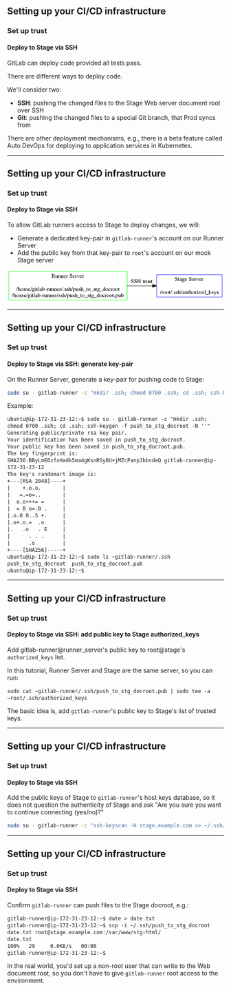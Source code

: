 
## Setting up your CI/CD infrastructure
### Set up trust
#### Deploy to Stage via SSH

GitLab can deploy code provided all tests pass.

There are different ways to deploy code.

We'll consider two:
- **SSH**: pushing the changed files to the Stage Web server document root over SSH
- **Git**: pushing the changed files to a special Git branch, that Prod syncs from

There are other deployment mechanisms, e.g., there is a beta feature called Auto DevOps for deploying to application services in Kubernetes.

---
## Setting up your CI/CD infrastructure
### Set up trust
#### Deploy to Stage via SSH

To allow GitLab runners access to Stage to deploy changes,
we will:
- Generate a dedicated key-pair in `gitlab-runner`'s account on our Runner Server
- Add the public key from that key-pair to `root`'s account on our mock Stage server

![img](img/ssh-trust-stage.png)

---
## Setting up your CI/CD infrastructure
### Set up trust
#### Deploy to Stage via SSH: generate key-pair

On the Runner Server, generate a key-pair for pushing code to Stage:

```bash
sudo su - gitlab-runner -c "mkdir .ssh; chmod 0700 .ssh; cd .ssh; ssh-keygen -f push_to_stg_docroot -N ''"
```

Example:

```shell_session
ubuntu@ip-172-31-23-12:~$ sudo su - gitlab-runner -c "mkdir .ssh; chmod 0700 .ssh; cd .ssh; ssh-keygen -f push_to_stg_docroot -N ''"
Generating public/private rsa key pair.
Your identification has been saved in push_to_stg_docroot.
Your public key has been saved in push_to_stg_docroot.pub.
The key fingerprint is:
SHA256:BByLmE0zfxHadk5ma4gKsnRSy8U+jMZcPanpJbbvdeQ gitlab-runner@ip-172-31-23-12
The key's randomart image is:
+---[RSA 2048]----+
|    +.o.o.       |
|   =.=o=..       |
|  o.o+++= =      |
|  = B o=.B .     |
|.o.O O..S +.     |
|.o+.o.=  .o      |
|.   .o   . E     |
|      . . .      |
|      .o         |
+----[SHA256]-----+
ubuntu@ip-172-31-23-12:~$ sudo ls ~gitlab-runner/.ssh
push_to_stg_docroot  push_to_stg_docroot.pub
ubuntu@ip-172-31-23-12:~$
```

---
## Setting up your CI/CD infrastructure
### Set up trust
#### Deploy to Stage via SSH: add public key to Stage authorized_keys

Add gitlab-runner@runner_server's public key to root@stage's `authorized_keys` list.  

In this tutorial, Runner Server and Stage are the same server, so you can run:

```
sudo cat ~gitlab-runner/.ssh/push_to_stg_docroot.pub | sudo tee -a ~root/.ssh/authorized_keys
```

The basic idea is, add `gitlab-runner`'s public key to Stage's list of trusted keys.

---
## Setting up your CI/CD infrastructure
### Set up trust
#### Deploy to Stage via SSH

Add the public keys of Stage to `gitlab-runner`'s host keys database, so it does not question the authenticity of Stage and ask "Are you sure you want to continue connecting (yes/no)?"


```bash
sudo su - gitlab-runner -c "ssh-keyscan -H stage.example.com >> ~/.ssh/known_hosts"
```

---
## Setting up your CI/CD infrastructure
### Set up trust
#### Deploy to Stage via SSH

Confirm `gitlab-runner` can push files to the Stage docroot, e.g.:

```
gitlab-runner@ip-172-31-23-12:~$ date > date.txt
gitlab-runner@ip-172-31-23-12:~$ scp -i ~/.ssh/push_to_stg_docroot date.txt root@stage.example.com:/var/www/stg-html/
date.txt                                                                                                           100%   29     0.0KB/s   00:00
gitlab-runner@ip-172-31-23-12:~$
```

In the real world, you'd set up a non-root user that can write to
the Web document root, so you don't have to give `gitlab-runner` root
access to the environment.
